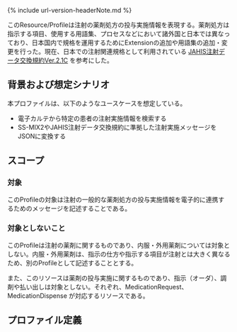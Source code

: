 {% include url-version-headerNote.md %}

このResource/Profileは注射の薬剤処方の投与実施情報を表現する。薬剤処方は指示する項目、使用する用語集、プロセスなどにおいて諸外国と日本では異なっており、日本国内で規格を運用するためにExtensionの追加や用語集の追加・変更を行った。現在、日本での注射関連規格として利用されている [JAHIS注射データ交換規約Ver.2.1C](https://www.jahis.jp/standard/detail/id=590) を参考にした。

## 背景および想定シナリオ
本プロファイルは、以下のようなユースケースを想定している。

- 電子カルテから特定の患者の注射実施情報を検索する
- SS-MIX2やJAHIS注射データ交換規約に準拠した注射実施メッセージをJSONに変換する

## スコープ
<h3>対象</h3>

このProfileの対象は注射の一般的な薬剤処方の投与実施情報を電子的に連携するためのメッセージを記述することである。

<h3>対象としないこと</h3>

このProfileは注射の薬剤に関するものであり、内服・外用薬剤については対象としない。内服・外用薬剤は、指示の仕方や指示する項目が注射とは大きく異なるため、別のProfileとして記述することとする。

また、このリソースは薬剤の投与実施に関するものであり、指示（オーダ）、調剤や払い出しは対象としない。それぞれ、MedicationRequest、MedicationDispense が対応するリソースである。

## プロファイル定義